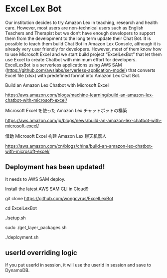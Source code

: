 # Excel Lex Bot

Our institution decides to try Amazon Lex in teaching, research and health care. However, most users are non-technical users such as English Teachers and Therapist but we don’t have enough developers to support them from the development to the long term update their Chat Bot. It is possible to teach them build Chat Bot in Amazon Lex Console, although it is already very user friendly for developers. However, most of them know how to use Microsoft Excel and we start build project “ExcelLexBot” that let them use Excel to create Chatbot with minimum effort for developers.
ExcelLexBot is a serverless applications using AWS SAM (https://github.com/awslabs/serverless-application-model) that converts Excel file (xlsx) with predefined format into Amazon Lex Chat Bot.

Build an Amazon Lex Chatbot with Microsoft Excel


https://aws.amazon.com/blogs/machine-learning/build-an-amazon-lex-chatbot-with-microsoft-excel/


Microsoft Excel を使った Amazon Lex チャットボットの構築


https://aws.amazon.com/jp/blogs/news/build-an-amazon-lex-chatbot-with-microsoft-excel/


借助 Microsoft Excel 构建 Amazon Lex 聊天机器人


https://aws.amazon.com/cn/blogs/china/build-an-amazon-lex-chatbot-with-microsoft-excel/

## Deployment has been updated!

It needs to AWS SAM deploy.

Install the latest AWS SAM CLI in Cloud9

git clone https://github.com/wongcyrus/ExcelLexBot

cd ExcelLexBot

./setup.sh

sudo ./get_layer_packages.sh

./deployment.sh


## userId overriding logic 
If you put userId in session, it will use the userId in session and save to DynamoDB.




